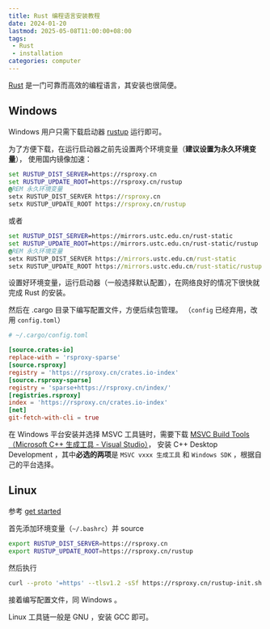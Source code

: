 ```yaml
---
title: Rust 编程语言安装教程
date: 2024-01-20
lastmod: 2025-05-08T11:00:00+08:00
tags:
 - Rust
 - installation
categories: computer
---
```


[Rust](https://www.rust-lang.org/) 是一门可靠而高效的编程语言，其安装也很简便。

## Windows

Windows 用户只需下载启动器
[rustup](https://static.rust-lang.org/rustup/dist/x86_64-pc-windows-msvc/rustup-init.exe)
运行即可。

为了方便下载，在运行启动器之前先设置两个环境变量（**建议设置为永久环境变量**），
使用国内镜像加速：

```bat
set RUSTUP_DIST_SERVER=https://rsproxy.cn
set RUSTUP_UPDATE_ROOT=https://rsproxy.cn/rustup
@REM 永久环境变量
setx RUSTUP_DIST_SERVER https://rsproxy.cn
setx RUSTUP_UPDATE_ROOT https://rsproxy.cn/rustup
```

或者

```bat
set RUSTUP_DIST_SERVER=https://mirrors.ustc.edu.cn/rust-static
set RUSTUP_UPDATE_ROOT=https://mirrors.ustc.edu.cn/rust-static/rustup
@REM 永久环境变量
setx RUSTUP_DIST_SERVER https://mirrors.ustc.edu.cn/rust-static
setx RUSTUP_UPDATE_ROOT https://mirrors.ustc.edu.cn/rust-static/rustup
```

设置好环境变量，运行启动器（一般选择默认配置），在网络良好的情况下很快就完成 Rust 的安装。

然后在 .cargo 目录下编写配置文件，方便后续包管理。
（`config` 已经弃用，改用 `config.toml`）

```toml
# ~/.cargo/config.toml

[source.crates-io]
replace-with = 'rsproxy-sparse'
[source.rsproxy]
registry = 'https://rsproxy.cn/crates.io-index'
[source.rsproxy-sparse]
registry = 'sparse+https://rsproxy.cn/index/'
[registries.rsproxy]
index = 'https://rsproxy.cn/crates.io-index'
[net]
git-fetch-with-cli = true
```

在 Windows 平台安装并选择 MSVC 工具链时，需要下载
[MSVC Build Tools（Microsoft C++ 生成工具 - Visual Studio）](https://visualstudio.microsoft.com/zh-hans/visual-cpp-build-tools/)，
安装 C++ Desktop Development ，其中**必选的两项**是 `MSVC vxxx 生成工具` 和 `Windows SDK` ，根据自己的平台选择。

## Linux

参考 [get started](https://rsproxy.cn/#getStarted)

首先添加环境变量（`~/.bashrc`）并 source

```bash
export RUSTUP_DIST_SERVER=https://rsproxy.cn
export RUSTUP_UPDATE_ROOT=https://rsproxy.cn/rustup
```

然后执行

```bash
curl --proto '=https' --tlsv1.2 -sSf https://rsproxy.cn/rustup-init.sh | sh
```

接着编写配置文件，同 Windows 。

Linux 工具链一般是 GNU ，安装 GCC 即可。
